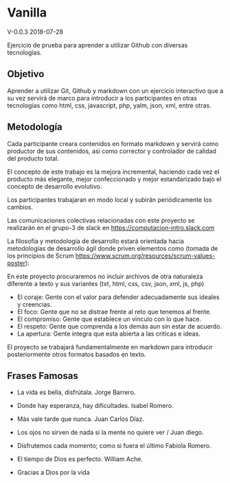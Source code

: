 # Vanilla
V-0.0.3 2018-07-28

Ejercicio de prueba para aprender a utilizar Github con diversas tecnologías.

## Objetivo
Aprender a utilizar Git, Github y markdown con un ejercicio interactivo que a su vez servirá de marco para introducir a los participantes en otras tecnologías como html, css, javascript, php, yalm, json, xml, entre otras.

## Metodología
Cada participante creara contenidos en formato markdown y servirá como productor de sus contenidos, así como corrector y controlador de calidad del producto total.

El concepto de este trabajo es la mejora incremental, haciendo cada vez el producto más elegante, mejor confeccionado y mejor estandarizado bajo el concepto de desarrollo evolutivo.

Los participantes trabajaran en modo local y subirán periódicamente los cambios.

Las comunicaciones colectivas relacionadas con este proyecto se realizarán en el grupo-3 de slack en https://computacion-intro.slack.com

La filosofía y metodología de desarrollo estará orientada hacia metodologías de desarrollo ágil donde priven elementos como (tomada de los principios de Scrum https://www.scrum.org/resources/scrum-values-poster):

En este proyecto procuraremos no incluir archivos de otra naturaleza diferente a texto y sus variantes (txt, html, css, csv, json, xml, js, php)

* El coraje: Gente con el valor para defender adecuadamente sus ideales y creencias.
* El foco: Gente que no se distrae frente al reto que tenemos al frente.
* El compromiso: Gente que establece un vinculo con lo que hace.
* El respeto: Gente que comprenda a los demás aun sin estar de acuerdo.
* La apertura: Gente integra que esta abierta a las criticas e ideas.

El proyecto se trabajará fundamentalmente en markdown para introducir posteriormente otros formatos basados en texto.


## Frases Famosas
- La vida es bella, disfrútala. Jorge Barrero.

- Donde hay esperanza, hay dificultades. Isabel Romero.

- Más vale tarde que nunca. Juan Carlos Díaz.

- Los ojos no sirven de nada si la mente no quiere ver / Juan diego.

- Disfrutemos cada momento; como si fuera el último Fabiola Romero.

- El tiempo de Dios es perfecto. William Ache.
- Gracias a Dios por la vida
